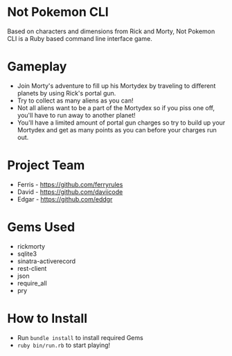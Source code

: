 # Not Pokemon CLI
Based on characters and dimensions from Rick and Morty, Not Pokemon CLI is a Ruby based command line interface game.

# Gameplay
- Join Morty's adventure to fill up his Mortydex by traveling to different planets by using Rick's portal gun.
- Try to collect as many aliens as you can!
 - Not all aliens want to be a part of the Mortydex so if you piss one off, you'll have to run away to another planet!
- You'll have a limited amount of portal gun charges so try to build up your Mortydex and get as many points as you can before your charges run out.

# Project Team
- Ferris - https://github.com/ferryrules
- David - https://github.com/daviicode
- Edgar - https://github.com/eddgr

# Gems Used
- rickmorty
- sqlite3
- sinatra-activerecord
- rest-client
- json
- require_all
- pry

# How to Install
- Run `bundle install` to install required Gems
- `ruby bin/run.rb` to start playing!
